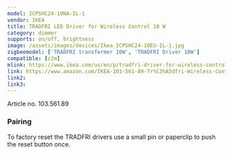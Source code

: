 ```yaml
---
model: ICPSHC24-10NA-IL-1
vendor: IKEA
title: TRADFRI LED Driver for Wireless Control 10 W
category: dimmer
supports: on/off, brightness
image: /assets/images/devices/Ikea_ICPSHC24-10EU-IL-1.jpg
zigbeemodel: ['TRADFRI transformer 10W', 'TRADFRI Driver 10W']
compatible: [z2m]
mlink: https://www.ikea.com/us/en/p/tradfri-driver-for-wireless-control-gray-10356189/
link: https://www.amazon.com/IKEA-103-561-89-Tr%C3%A5dfri-Wireless-Control/dp/B07KM28NR3
link2: 
link3: 
---
```

Article no. 103.561.89

### Pairing
To factory reset the TRADFRI drivers use a small pin or paperclip to push the reset button once.



